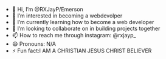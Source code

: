 - 👋 Hi, I’m @RXJayP/Emerson
- 👀 I’m interested in becoming a webdevolper
- 🌱 I’m currently learning how to become a web developer
- 💞️ I’m looking to collaborate on in building projects together 
- 📫 How to reach me through instagram: @rxjayp_
- 😄 Pronouns: N/A
- ⚡ Fun fact:I AM A CHRISTIAN JESUS CHRIST BELIEVER

<!---
RXJayP/RXJayP is a ✨ special ✨ repository because its `README.md` (this file) appears on your GitHub profile.
You can click the Preview link to take a look at your changes.
--->
